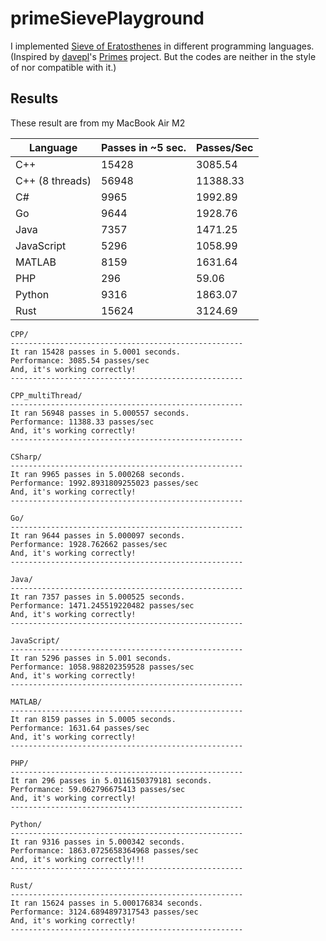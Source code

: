 # primeSievePlayground
I implemented [Sieve of Eratosthenes](https://en.wikipedia.org/wiki/Sieve_of_Eratosthenes) in different programming languages.  
(Inspired by [davepl](https://github.com/davepl)'s [Primes](https://github.com/PlummersSoftwareLLC/Primes) project. But the codes are neither in the style of nor compatible with it.)

## Results
These result are from my MacBook Air M2

| **Language**    | **Passes in ~5 sec.** | **Passes/Sec** |
|-----------------|-----------------------|----------------|
| C++             | 15428                 | 3085.54        |
| C++ (8 threads) | 56948                 | 11388.33       |
| C#              | 9965                  | 1992.89        |
| Go              | 9644                  | 1928.76        |
| Java            | 7357                  | 1471.25        |
| JavaScript      | 5296                  | 1058.99        |
| MATLAB          | 8159                  | 1631.64        |
| PHP             | 296                   | 59.06          |
| Python          | 9316                  | 1863.07        |
| Rust            | 15624                 | 3124.69        |

    CPP/
    ----------------------------------------------------
    It ran 15428 passes in 5.0001 seconds.
    Performance: 3085.54 passes/sec
    And, it's working correctly!
    ----------------------------------------------------

    CPP_multiThread/
    ----------------------------------------------------
    It ran 56948 passes in 5.000557 seconds.
    Performance: 11388.33 passes/sec
    And, it's working correctly!
    ----------------------------------------------------

    CSharp/
    ----------------------------------------------------
    It ran 9965 passes in 5.000268 seconds.
    Performance: 1992.8931809255023 passes/sec
    And, it's working correctly!
    ----------------------------------------------------

    Go/
    ----------------------------------------------------
    It ran 9644 passes in 5.000097 seconds.
    Performance: 1928.762662 passes/sec
    And, it's working correctly!
    ----------------------------------------------------

    Java/
    ----------------------------------------------------
    It ran 7357 passes in 5.000525 seconds.
    Performance: 1471.245519220482 passes/sec
    And, it's working correctly!
    ----------------------------------------------------

    JavaScript/
    ----------------------------------------------------
    It ran 5296 passes in 5.001 seconds.
    Performance: 1058.988202359528 passes/sec
    And, it's working correctly!
    ----------------------------------------------------

    MATLAB/
    ----------------------------------------------------
    It ran 8159 passes in 5.0005 seconds.
    Performance: 1631.64 passes/sec
    And, it's working correctly!
    ----------------------------------------------------

    PHP/
    ----------------------------------------------------
    It ran 296 passes in 5.0116150379181 seconds.
    Performance: 59.062796675413 passes/sec
    And, it's working correctly!
    ----------------------------------------------------

    Python/
    ----------------------------------------------------
    It ran 9316 passes in 5.000342 seconds.
    Performance: 1863.0725658364968 passes/sec
    And, it's working correctly!!!
    ----------------------------------------------------

    Rust/
    ----------------------------------------------------
    It ran 15624 passes in 5.000176834 seconds.
    Performance: 3124.6894897317543 passes/sec
    And, it's working correctly!
    ----------------------------------------------------
